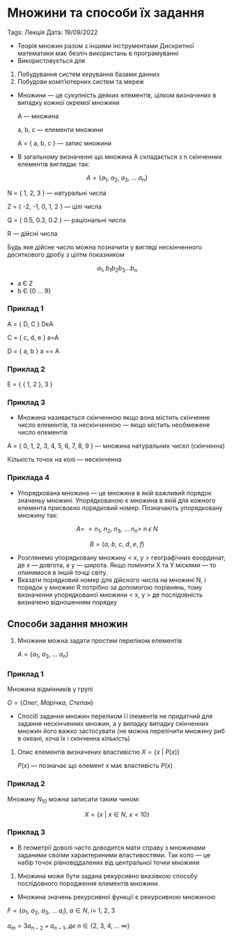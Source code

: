 # Множини та способи їх задання

Tags: Лекція
Дата: 19/09/2022

- Теорія множин разом з іншими інструментами Дискретної математики має безліч використань в програмуванні
- Використовується для
1. Побудування систем керування базами данних
2. Побудови комп’ютерних систем та мереж
- Множини — це сукупність деяких елементів, цілком визначених в випадку кожної окремої множини
    
    A — множина
    
    a, b, c — елементи множини
    
    A = { a, b, c } — запис множини
    
- В загальному визначенні що множина A складається з n скінченних елементів виглядає так:

$$
A = \{a_1, \ a_2, \ a_3, \ ...\ a_n \}
$$

N = { 1, 2, 3 } — натуральні числа

Z = { -2, -1, 0, 1, 2 } — цілі числа

Q = { 0.5, 0.3, 0.2 } — раціональні числа

R — дійсні числа

Будь яке дійсне число можна позначити у вигляді нескінченного десяткового дробу з цілтм показником 

$$
a_1,b_1b_2b_3...b_n
$$

- a Є Z
- b Є {0 … 9}

### Приклад 1

A = { D, C }          DєА

C = { c, d, e }       a=A

D = { a, b }          a =\= A

### Приклад 2

E = { { 1, 2 }, 3 }

### Приклад 3

- Множина називається скінченною якщо вона містить скінченне число елементів, та нескінченною — якщо містить необмежене число елементів

A = { 0, 1, 2, 3, 4, 5, 6, 7, 8, 9 } — множина натуральних чисел (скінченна)

Кількість точок на колі — нескінченна

### Приклада 4

- Упорядкована множина — це множина в якій важливий порядок значеньу множині. Упорядкованою є множина в якій для кожного елемента присвоєно порядковий номер. Позначають упорядковану множину так:

$$
A =\ <n_1, \ n_2, \ n_3, \ ...\ n_n >\ n \ \epsilon \ N
$$

$$
B = (a, \ b, \ c, \ d, \ e, \ f)
$$

- Розглянемо упорядковану множину < x, y > географічних еоординат, де x — довгота, а у — широта. Якщо поміняти Х та У міскями — то опинимося в іншій точці світу.
- Вказати порядковий номер для дійсного числа на множині N, i порядок у множині R потрібно за допомогою порівнянь, тому визначення упорядкованої множини < x, y > де послідовність визначено відношенням порядку

## Способи задання множин

1. Множини можна задати простим переліком елементів 
    
    $A = \{a_1, \ a_2, \ ... \ a_n \}$
    

### Приклад 1

Множина відмінників у групі 

$O = \{ Олег, \ Марічка, \ Степан\}$

- Спосіб задання множин переліком її ілементів  не придатний для задання нескінченних множин, а у випадку випадку скінченних множин його важко застосувати (не можна перелічити множину риб в океані, хоча їх і скінченна кількість)
1. Опис елементів визначених властивістю $X = \{ x \ | \ P(x)\}$
    
    $P(x)$ — позначає що елемент $x$ має  властивість $P(x)$
    

### Приклад 2

Множину $N_{10}$  можна записати таким чином:

$$
X = \{ x \ | \ x \in N, \ x<10\}
$$

### Приклад 3

- В геометрії доволі часто доводится мати справу з множинами заданими своїми характериними властивостями. Так коло — це набір точок рівновіддалених від центральної точки множини
1. Множина може бути задана рекурсивно вказівкою способу послідовного породження елементів множини.
- Множина значень рекурсивної функції є рекурсивною множиною

$F = \{ a_1, \ a_2, \ a_3, \ ... \ a_i\}, \ a\in N, \ i = \ 1, \ 2, \ 3$

$a_{m} = 3a_{n-2}+a_{n-1}, \ де \ n \in \{ 2, \ 3, \ 4, \ ... \ 
∞ \}$